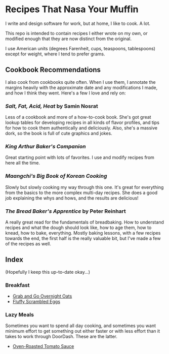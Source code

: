 # Recipes That Nasa Your Muffin

I write and design software for work, but at home, I like to cook. A lot.

This repo is intended to contain recipes I either wrote on my own, or modified
enough that they are now distinct from the original.

I use American units (degrees Farenheit, cups, teaspoons, tablespoons) except
for weight, where I tend to prefer grams.

## Cookbook Recommendations

I also cook from cookbooks quite often. When I use them, I annotate the margins
heavily with the approximate date and any modifications I made, and how I think
they went. Here's a few I love and rely on:

### _Salt, Fat, Acid, Heat_ by Samin Nosrat

Less of a cookbook and more of a how-to-cook book. She's got great lookup
tables for developing recipes in all kinds of flavor profiles, and tips for how
to cook them authentically and deliciously. Also, she's a massive dork, so the
book is full of cute graphics and jokes.

### _King Arthur Baker's Companion_

Great starting point with lots of favorites. I use and modify recipes from here
all the time.

### _Maangchi's Big Book of Korean Cooking_

Slowly but slowly cooking my way through this one. It's great for everything
from the basics to the more complex multi-day recipes. She does a good job
explaining the whys and hows, and the results are delicious!

### _The Bread Baker's Apprentice_ by Peter Reinhart

A really great read for the fundamentals of breadbaking. How to understand
recipes and what the dough should look like, how to age them, how to knead,
how to bake, everything. Mostly baking lessons, with a few recipes towards the
end, the first half is the really valuable bit, but I've made a few of the
recipes as well.

## Index

(Hopefully I keep this up-to-date okay...)

### Breakfast

* [Grab and Go Overnight Oats](breakfast/overnight-oats.md)
* [Fluffy Scrambled Eggs](breakfast/fluffy-eggs.md)

### Lazy Meals

Sometimes you want to spend all day cooking, and sometimes you want minimum
effort to get something out either faster or with less effort than it takes to
work through DoorDash. These are the latter.

* [Oven-Roasted Tomato Sauce](lazy-meals/roasted-tomato-sauce.md)

